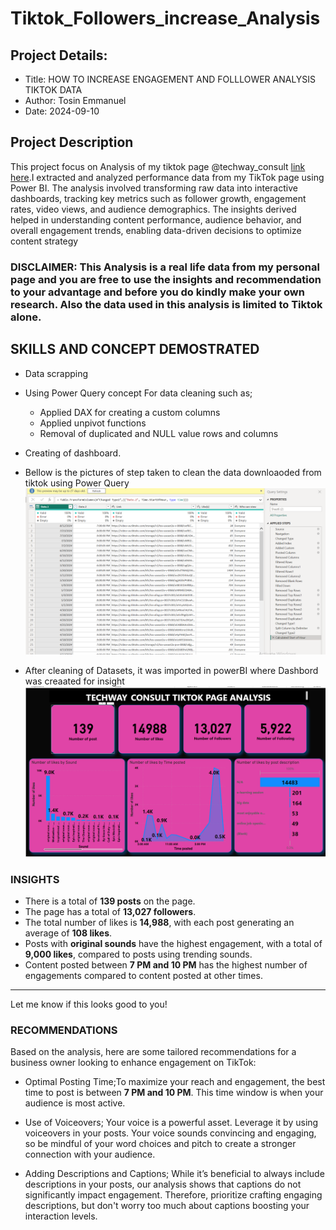 # Tiktok_Followers_increase_Analysis

## Project Details:
  * Title:  HOW TO INCREASE ENGAGEMENT AND FOLLLOWER ANALYSIS TIKTOK DATA
  * Author: Tosin Emmanuel
  * Date: 2024-09-10

## Project Description
This project focus on Analysis of my tiktok page @techway_consult [link here](https://www.tiktok.com/@techways_consult?_r=1&_d=ec47991age7beg&sec_uid=MS4wLjABAAAAPCPRq-46vY1CJ0wtaNt0ulADtfgjbgpvYIe5EVOeTDLFm9bky6iQXwQyCioGJeMS&share_author_id=7274171724555273222&sharer_language=en&source=h5_m&u_code=e9la4747d543bc&timestamp=1726091792&user_id=7274171724555273222&sec_user_id=MS4wLjABAAAAPCPRq-46vY1CJ0wtaNt0ulADtfgjbgpvYIe5EVOeTDLFm9bky6iQXwQyCioGJeMS&utm_source=copy&utm_campaign=client_share&utm_medium=android&share_iid=7364847443702597382&share_link_id=19beec77-48f0-4df8-ae62-925bac197bb4&share_app_id=1233&ugbiz_name=ACCOUNT&ug_btm=b8727%2Cb0229&social_share_type=5&enable_checksum=1).I extracted and analyzed performance data from my TikTok page using Power BI. The analysis involved transforming raw data into interactive dashboards, tracking key metrics such as follower growth, engagement rates, video views, and audience demographics. The insights derived helped in understanding content performance, audience behavior, and overall engagement trends, enabling data-driven decisions to optimize content strategy

### DISCLAIMER: This Analysis is a real life data from my personal page and you are free to use the insights and recommendation to your advantage and before you do kindly make your own research.  Also the data used in this analysis is limited to Tiktok alone.

## SKILLS AND CONCEPT DEMOSTRATED

* Data scrapping
* Using Power Query concept For data cleaning such as;
   * Applied DAX for creating a custom columns
   * Applied unpivot functions
   * Removal of duplicated and NULL value rows and columns
* Creating of dashboard.
 
 * Bellow is the pictures of step taken to clean the data downloaoded from tiktok using Power Query
 ![image](https://github.com/AdebayoTosin/Tiktok_Followers_increase_Analysis/blob/main/pwer_Query.png)

* After cleaning of Datasets, it was imported in powerBI where Dashbord was creaated for insight
![image](https://github.com/AdebayoTosin/Tiktok_Followers_increase_Analysis/blob/main/titktok_dashboard.png)

### INSIGHTS

- There is a total of **139 posts** on the page.
- The page has a total of **13,027 followers**.
- The total number of likes is **14,988**, with each post generating an average of **108 likes**.
- Posts with **original sounds** have the highest engagement, with a total of **9,000 likes**, compared to posts using trending sounds.
- Content posted between **7 PM and 10 PM** has the highest number of engagements compared to content posted at other times.

---

Let me know if this looks good to you!

### RECOMMENDATIONS

Based on the analysis, here are some tailored recommendations for a business owner looking to enhance engagement on TikTok:

* Optimal Posting Time;To maximize your reach and engagement, the best time to post is between **7 PM and 10 PM**. This time window is when your audience is most active.

* Use of Voiceovers; Your voice is a powerful asset. Leverage it by using voiceovers in your posts. Your voice sounds convincing and engaging, so be mindful of your word choices and pitch to create a stronger connection with your audience.

* Adding Descriptions and Captions;  While it’s beneficial to always include descriptions in your posts, our analysis shows that captions do not significantly impact engagement. Therefore, prioritize crafting engaging descriptions, but don't worry too much about captions boosting your interaction levels.

